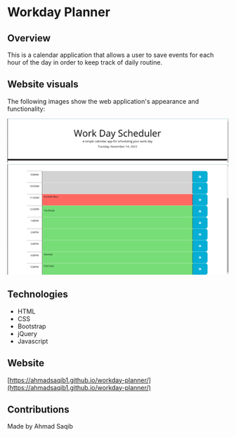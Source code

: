 # Workday Planner

## Overview

This is a calendar application that allows a user to save events for each hour of the
day in order to keep track of daily routine.

## Website visuals

The following images show the web application's appearance and functionality:

![Current day  ](./demo/demo1.png)
![Timeblocks functionality](./demo/demo3.png)

## Technologies

- HTML
- CSS
- Bootstrap
- jQuery
- Javascript

## Website

[https://ahmadsaqib1.github.io/workday-planner/](https://ahmadsaqib1.github.io/workday-planner/)

## Contributions

Made by Ahmad Saqib
